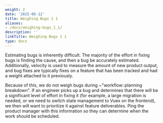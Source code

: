 ```yaml
---
weight: 2
date: '2025-06-12'
title: Weighing Bugs 1 1
aliases:
- /docs/weighing-bugs_1_1/
description: ''
linkTitle: Weighing Bugs 1 1
type: docs
---
```


Estimating bugs is inherently difficult. The majority of the effort in fixing
bugs is finding the cause, and then a bug be
accurately estimated. Additionally, velocity is used to measure the amount of
new product output, and bug fixes are typically fixes on a feature that has been
tracked and had a weight attached to it previously.

Because of this, we do not weigh bugs during ~"workflow::planning breakdown". If
an engineer picks up a bug and determines that there will be a significant level
of effort in fixing it (for example, a large migration is needed, or we need to
switch state management to Vuex on the frontend), we then will want to
prioritize it against feature deliverables. Ping the product manager with this
information so they can determine when the work should be scheduled.

